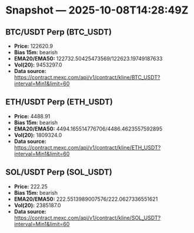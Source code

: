 # Snapshot — 2025-10-08T14:28:49Z

## BTC/USDT Perp (BTC_USDT)
- **Price:** 122620.9
- **Bias 15m:** bearish
- **EMA20/EMA50:** 122732.50425473569/122623.19749187633
- **Vol(20):** 9453297.0
- **Data source:** https://contract.mexc.com/api/v1/contract/kline/BTC_USDT?interval=Min1&limit=60

## ETH/USDT Perp (ETH_USDT)
- **Price:** 4488.91
- **Bias 15m:** bearish
- **EMA20/EMA50:** 4494.165514776706/4486.4623557592895
- **Vol(20):** 1809324.0
- **Data source:** https://contract.mexc.com/api/v1/contract/kline/ETH_USDT?interval=Min1&limit=60

## SOL/USDT Perp (SOL_USDT)
- **Price:** 222.25
- **Bias 15m:** bearish
- **EMA20/EMA50:** 222.5513989007576/222.0627336551621
- **Vol(20):** 2385187.0
- **Data source:** https://contract.mexc.com/api/v1/contract/kline/SOL_USDT?interval=Min1&limit=60
